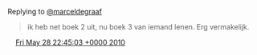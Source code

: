 Replying to [@marceldegraaf](https://twitter.com/marceldegraaf/status/14934967525)

> ik heb net boek 2 uit, nu boek 3 van iemand lenen\. Erg vermakelijk\.

<img src="../../media/tweet.ico" width="12" /> [Fri May 28 22:45:03 +0000 2010](https://twitter.com/DromerDenker/status/14936859884)